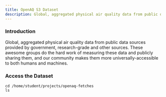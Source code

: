 ```yaml
---
title: OpenAQ S3 Dataset
description: Global, aggregated physical air quality data from public data sources provided by government, research-grade and other sources. 
---
```


### Introduction

Global, aggregated physical air quality data from public data sources provided by government, research-grade and other sources. These awesome groups do the hard work of measuring these data and publicly sharing them, and our community makes them more universally-accessible to both humans and machines.

### Access the Dataset

```execute
cd /home/student/projects/openaq-fetches
ls 
```
